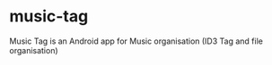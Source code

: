 music-tag
=========

Music Tag is an Android app for Music organisation (ID3 Tag and file organisation)
